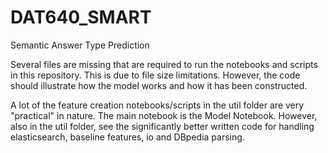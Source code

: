 # DAT640_SMART
Semantic Answer Type Prediction

Several files are missing that are required to run the notebooks and scripts in this repository. This is due to file size limitations. However, the code should illustrate how the model works and how it has been constructed.

A lot of the feature creation notebooks/scripts in the util folder are very "practical" in nature. The main notebook is the Model Notebook.  However, also in the util folder, see the significantly better written code for handling elasticsearch, baseline features, io and DBpedia parsing.
